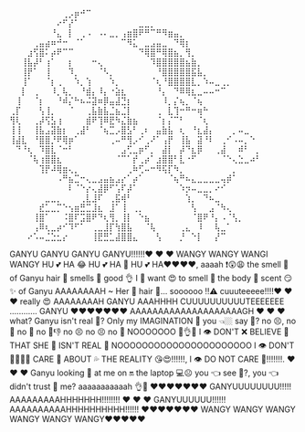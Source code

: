 ⠀⠀⠀⠀⠀⠀⠀⠀⠀⢀⡠⡶⠚⠉⠀⠀⠀⠀⠀⠀⠀⠀⠀⠀⠀⠀⠀⠀⠀⠀⠀⠀⠀⠀⠀⠀⠀⠀⠀⠀⠀⠀⠀
⠀⠀⠀⠀⠀⠀⠀⠀⠔⠋⡜⠁⠀⠀⠀⠀⠀⠀⠀⠀⠀⠀⣀⣀⡀⠀⠀⠀⠀⠀⠀⠀⠀⠀⠀⠀⠀⠀⠀⠀⠀⠀⠀
⠀⠀⠀⠀⠀⠀⠀⠘⣄⠀⡇⠀⢀⠠⠀⠠⠄⣀⡀⢠⣶⣿⠟⠛⠉⠛⠻⣶⣤⡀⠀⠀⠀⠀⠀⠀⠀⠀⠀⠀⠀⠀⠀
⠀⠀⠀⠀⢀⣤⣴⠶⠚⠒⠀⠈⠁⠀⠀⠀⠀⠀⠀⠉⠻⣅⠀⣀⣠⣤⣀⠀⠙⢿⡆⠀⠀⠀⠀⠀⠀⠀⠀⠀⠀⠀⠀
⠀⠀⠀⣰⢫⣿⠅⡴⠟⠉⠉⠀⠀⠀⠀⠀⠀⠀⠀⠀⠀⠀⠙⢿⣿⠛⢿⣿⣦⡀⢻⡀⠀⠀⠀⠀⠀⠀⠀⠀⠀⠀⠀
⠀⠀⢸⣧⡼⠃⢰⠁⠀⠀⡆⠀⠀⠀⠒⢄⠀⠀⠀⠀⠀⠀⠀⠀⠹⣿⣿⣿⣿⣿⣦⣷⡀⠀⠀⠀⠀⠀⠀⠀⠀⠀⠀
⠀⠀⢸⡟⠁⠀⢸⠀⠀⠀⠹⡀⠀⠀⠀⠈⠣⡀⠀⠀⠀⠀⠀⠀⠀⠘⣿⣿⣿⣿⣿⣯⣧⡀⠀⠀⠀⠀⠀⠀⠀⠀⠀
⠀⠀⢸⠁⠀⠀⠈⡆⢀⠀⠀⠱⡀⢱⠀⠀⠀⠱⡀⠀⠀⠀⠀⠀⠈⢆⠘⣿⣿⣿⣿⣇⡀⠱⠤⣀⢀⡀⠀⠀⠀⠀⠀
⠀⠀⡇⠀⢀⠀⠀⠸⡀⢧⡀⠀⠘⣾⡄⠸⡄⠐⣵⣆⠀⠀⠀⠀⠀⠘⡄⠀⠙⠿⢿⣆⣀⠤⠤⠒⠉⠀⠀⠀⠀⠀⠀
⠀⢸⠀⠀⠈⡆⠀⠀⠘⠾⡌⠓⠦⠬⣽⠶⡿⣤⣼⣙⡆⠀⠀⠀⠀⠀⠸⡀⡌⢦⡀⠈⢦⠀⠀⠀⠀⠀⠀⠀⠀⠀⠀
⢀⡏⠀⠀⠀⢣⢸⡀⠀⠀⠈⠀⠀⢀⣧⣷⣧⣈⣦⣈⡇⠀⠀⠀⠀⢀⠀⣇⢹⠒⠛⠒⢶⠓⠀⠀⠀⠀⠀⠀⠀⠀⠀
⢻⢇⠀⠀⢀⡼⢫⣣⢰⠀⠀⠀⠀⣾⠟⢹⠿⣟⠳⣌⣷⣦⠀⠀⠀⠈⡆⡌⠉⠃⠀⠀⠈⢆⠀⠀⠀⠀⠀⠀⠀⠀⠀
⢸⢸⠀⠀⢸⣧⣠⣽⣷⡆⠀⢀⣼⠃⠀⠈⢦⣉⡠⣿⣣⠃⢀⠆⠀⣤⣷⣧⠀⢆⠀⠘⣆⣼⡄⠀⠀⠀⡀⠤⣀⠀⠀
⢸⣼⣇⠀⠘⣿⣿⡘⠟⢿⡶⠁⠀⠀⠀⠀⠀⢀⠤⠛⢻⡠⠊⢀⠜⠁⢠⡟⠀⢸⣧⠀⣽⠘⠇⠀⢀⠊⠠⠤⡀⠑⠀
⠀⠙⠘⢆⠀⠹⣿⣇⠈⠒⠃⠀⠀⠀⠀⠀⠀⠀⠀⣠⢋⣀⡶⠋⡀⠀⣼⡇⠀⡼⠙⣆⡿⠀⠀⢀⣼⠀⠀⠾⠃⠀⡀
⠀⠀⠀⠈⢧⢰⣿⣿⣆⠀⠀⠀⠀⠀⠀⠀⠀⠀⠈⠉⠁⡞⢀⡴⠁⣰⣿⣿⠃⣇⠐⠋⠀⠀⠀⠀⠈⠑⢄⣑⣀⠴⠃
⠀⠀⠀⠀⠀⢹⡟⠼⢿⣶⢄⡀⠀⠀⠀⠀⠀⠀⠀⠀⢀⠷⢋⠤⠒⠻⢯⡏⠳⡀⠀⠀⠀⠀⠀⠀⠀⠀⡀⠀⠀⠀⠀
⠀⠀⠀⠀⠀⠀⠀⠀⠠⠛⣦⣉⠒⢄⣀⣠⣤⣦⣠⡔⠁⡴⠁⠀⠀⠀⠀⠈⢦⠛⠦⣄⣀⣀⣀⣀⢤⡾⠁⠀⠀⠀⠀
⠀⠀⠀⠀⠀⠀⠀⠀⠀⠀⠇⠈⠑⡔⢄⣼⡿⠋⢡⠏⡼⠁⠀⠀⠀⠀⠀⠀⠀⠱⡲⠤⣀⣀⡀⠔⠊⠀⠀⠀⠀⠀⠀
⠀⠀⠀⠀⠀⠀⣀⣀⡀⠀⠀⠀⢀⣇⣸⠏⠀⢀⣯⢾⠃⠀⠀⠀⠀⠀⠀⠀⠀⠀⢱⡀⠀⠙⠦⣀⠀⠀⠀⠀⠀⠀⠀
⠀⠀⠀⠀⠀⣞⣁⣀⡉⠑⢢⣶⣛⣉⣸⣆⠀⣸⠁⢸⠀⢀⡀⠀⠀⠀⠀⠀⠀⠀⠀⢣⠀⠀⣠⠈⠳⢄⠀⠀⠀⠀⠀
⠀⠀⠀⠀⢸⣿⠁⠀⠀⠨⣿⠏⣩⣿⠟⠙⢆⢻⡀⢸⡇⠀⠑⣦⠀⠀⠀⠀⠀⠀⠀⠈⣿⠟⠘⡄⠠⠈⢣⡀⠀⠀⠀
⠀⠀⠀⠀⢠⠿⢆⣀⡴⠊⠹⠋⠁⠀⢀⣀⣸⡏⢳⣿⣧⠀⠀⠈⢧⠀⠀⠀⠀⢀⣄⠀⠸⠀⠀⢧⣀⠁⠀⠀⠀⠀⠀
⠀⠀⠀⠔⠡⠤⣈⣑⣂⡔⠀⠀⠀⠀⢸⣟⣛⣁⣼⣿⣿⣄⠀⠀⠀⢣⠀⠀⠀⡘⠀⠑⡇⠀⠀⡜⠉⠀⠀⠀⠀⠀⠀

GANYU GANYU GANYU GANYU!!!!!!❤️ ❤️ ❤️ WANGY WANGY WANGI WANGY HU 💕 HA 😂 HU 💕 HA 🤣 HU 💕 HA❤️❤️❤️❤️, aaaah ❗😲😩 the smell 👃 of Ganyu hair 💇 smells 👃 good 👌 I 👥 want 😍 to smell 👃 the body 💃 scent 😏✨ of Ganyu AAAAAAAAH ~ Her 👸 hair 💇... soooooo ‼⚠ cuuuteeeee!!!!❤️ ❤️ ❤️ really 😍 AAAAAAAAH GANYU AAAHHHH CUUUUUUUUUUTEEEEEEE ............ GANYU ❤️❤️❤️❤️❤️❤️❤️ AAAAAAAAAAAAAAAAAAAAGH ❤️ ❤️ ❤️ what? Ganyu isn't real 💯? Only my IMAGINATION 🤔 you 👈🏼 say 💬? no 😣, no 🙅 no 🚫 no 🚫👎 no 😣 no 😣 no 🙅 NOOOOOOO 🤔👌😐 I 👁 DON'T ❌ BELIEVE 🌈 THAT SHE 👩 ISN'T REAL 💯 NOOOOOOOOOOOOOOOOOOOOOO I 👁 DON'T 🙅‍♂️❌🚫 CARE 💅 ABOUT 💦 THE REALITY 😘😍!!!!!!, I 👁 DO NOT CARE 💅!!!!!!!. ❤️ ❤️ ❤️ Ganyu looking 👀 at me on 🔛 the laptop 💻☹ you 👈 see 👀?, you 👈 didn't trust 🙅 me? aaaaaaaaaaah 👌💯 ❤️❤️❤️❤️❤️❤️❤️ GANYUUUUUUUU!!!!! AAAAAAAAAHHHHHHH!!!!!!!! ❤️ ❤️ ❤️ GANYUUUUUU!!!!!! AAAAAAAAAAHHHHHHHHHH!!!!!! ❤️❤️❤️❤️❤️❤️❤️ WANGY WANGY WANGY WANGY WANGY WANGY❤️❤️❤️❤️❤️

<!---
sugarspicenshit/sugarspicenshit is a ✨ special ✨ repository because its `README.md` (this file) appears on your GitHub profile.
You can click the Preview link to take a look at your changes.
--->
